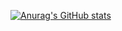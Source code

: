 [![Anurag's GitHub stats](https://github-readme-stats.vercel.app/api?username=derric)](https://github.com/anuraghazra/github-readme-stats)

<!--
### Hi there 👋

**derric/derric** is a ✨ _special_ ✨ repository because its `README.md` (this file) appears on your GitHub profile.

Here are some ideas to get you started:

- 🔭 I’m currently working on ...
- 🌱 I’m currently learning ...
- 👯 I’m looking to collaborate on ...
- 🤔 I’m looking for help with ...
- 💬 Ask me about ...
- 📫 How to reach me: ...
- 😄 Pronouns: ...
- ⚡ Fun fact: ...
-->
